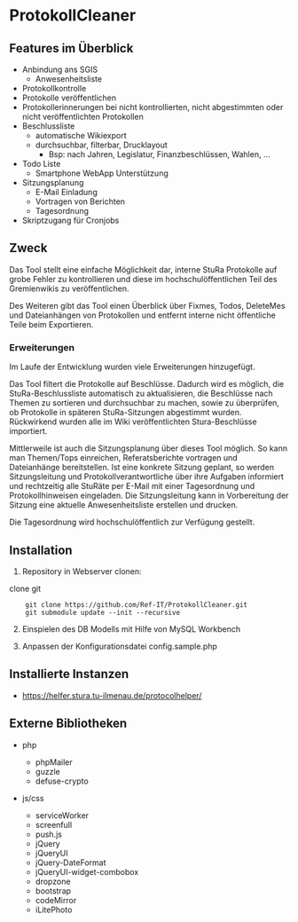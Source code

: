 # ProtokollCleaner

## Features im Überblick

 - Anbindung ans SGIS
   - Anwesenheitsliste
 - Protokollkontrolle
 - Protokolle veröffentlichen
 - Protokollerinnerungen bei nicht kontrollierten, nicht abgestimmten oder nicht veröffentlichten Protokollen
 - Beschlussliste
   - automatische Wikiexport
   - durchsuchbar, filterbar, Drucklayout
     - Bsp: nach Jahren, Legislatur, Finanzbeschlüssen, Wahlen, ...
 - Todo Liste
   - Smartphone WebApp Unterstützung
 - Sitzungsplanung
   - E-Mail Einladung
   - Vortragen von Berichten
   - Tagesordnung
 - Skriptzugang für Cronjobs
 
## Zweck

Das Tool stellt eine einfache Möglichkeit dar, interne StuRa Protokolle auf grobe Fehler zu kontrollieren und diese im hochschulöffentlichen Teil des Gremienwikis zu veröffentlichen.

Des Weiteren gibt das Tool einen Überblick über Fixmes, Todos, DeleteMes und Dateianhängen von Protokollen und entfernt interne nicht öffentliche Teile beim Exportieren.

### Erweiterungen

Im Laufe der Entwicklung wurden viele Erweiterungen hinzugefügt.

Das Tool filtert die Protokolle auf Beschlüsse. Dadurch wird es möglich, die StuRa-Beschlussliste automatisch zu aktualisieren, die Beschlüsse nach Themen zu sortieren und durchsuchbar zu machen, sowie zu überprüfen, ob Protokolle in späteren StuRa-Sitzungen abgestimmt wurden.
Rückwirkend wurden alle im Wiki veröffentlichten Stura-Beschlüsse importiert. 

Mittlerweile ist auch die Sitzungsplanung über dieses Tool möglich. So kann man Themen/Tops einreichen, Referatsberichte vortragen und Dateianhänge bereitstellen. 
Ist eine konkrete Sitzung geplant, so werden Sitzungsleitung und Protokollverantwortliche über ihre Aufgaben informiert und rechtzeitig alle StuRäte per E-Mail mit einer Tagesordnung und Protokollhinweisen eingeladen. Die Sitzungsleitung kann in Vorbereitung der Sitzung eine aktuelle Anwesenheitsliste erstellen und drucken.

Die Tagesordnung wird hochschulöffentlich zur Verfügung gestellt.

## Installation

1. Repository in Webserver clonen:

clone git

```
    git clone https://github.com/Ref-IT/ProtokollCleaner.git
    git submodule update --init --recursive
```

2. Einspielen des DB Modells mit Hilfe von MySQL Workbench

3. Anpassen der Konfigurationsdatei config.sample.php

## Installierte Instanzen

- https://helfer.stura.tu-ilmenau.de/protocolhelper/

## Externe Bibliotheken

- php
  - phpMailer
  - guzzle
  - defuse-crypto

- js/css
  - serviceWorker
  - screenfull
  - push.js
  - jQuery
  - jQueryUI
  - jQuery-DateFormat
  - jQueryUI-widget-combobox
  - dropzone
  - bootstrap 
  - codeMirror
  - iLitePhoto


